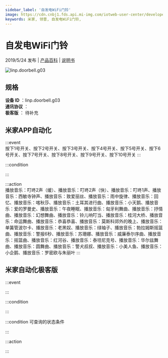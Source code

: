 ```yaml
---
sidebar_label: '自发电WiFi门铃'
image: https://cdn.cnbj1.fds.api.mi-img.com/iotweb-user-center/developer_1679047612815h5iuJJsn.png?GalaxyAccessKeyId=AKVGLQWBOVIRQ3XLEW&Expires=9223372036854775807&Signature=jWPYw3su21w3jQx7h3+Ur2bpxi0=
keywords: 米家, 领普, 自发电WiFi门铃, 
---
```

# 自发电WiFi门铃

2019/5/24 发布 | [产品百科](https://home.mi.com/webapp/content/baike/product/index.html?model=linp.doorbell.g03/) | [说明书](https://home.mi.com/views/introduction.html?model=linp.doorbell.g03&region=cn)

![linp.doorbell.g03](https://cdn.cnbj1.fds.api.mi-img.com/iotweb-user-center/developer_1679047612815h5iuJJsn.png?GalaxyAccessKeyId=AKVGLQWBOVIRQ3XLEW&Expires=9223372036854775807&Signature=jWPYw3su21w3jQx7h3+Ur2bpxi0=)

## 规格  
> 
**设备 ID** ：linp.doorbell.g03  
**通讯协议** ：  
**极客版**  ： 待补充 


## 米家APP自动化  

:::event  
按下1号开关、按下2号开关、按下3号开关、按下4号开关、按下5号开关、按下6号开关、按下7号开关、按下8号开关、按下9号开关、按下10号开关
:::

:::condition  

:::

:::action   
播放音乐：叮咚2声（缓）、播放音乐：叮咚2声（快）、播放音乐：叮咚1声、播放音乐：西敏寺钟声、播放音乐：致爱丽丝、播放音乐：雨中旋律、播放音乐：回忆、播放音乐：喀秋莎、播放音乐：土耳其进行曲、播放音乐：小天鹅、播放音乐：爱的罗曼史、播放音乐：午夜睡眠、播放音乐：匈牙利舞曲、播放音乐：抒情曲、播放音乐：幻想舞曲、播放音乐：铃儿响叮当、播放音乐：桂河大桥、播放音乐：命运舞曲、播放音乐：恭喜恭喜、播放音乐：莫斯科郊外的晚上、播放音乐：单簧管波尔卡、播放音乐：老黑奴、播放音乐：绿袖子、播放音乐：勃拉姆斯摇篮曲、播放音乐：警报6秒、播放音乐：苏珊娜、播放音乐：威廉泰尔序曲、播放音乐：摇篮曲、播放音乐：红河谷、播放音乐：泰坦尼克号、播放音乐：华尔兹舞曲、播放音乐：圆舞曲、播放音乐：警犬叔叔、播放音乐：小美人鱼、播放音乐：小企鹅、播放音乐：罗密欧与朱丽叶
:::

## 米家自动化极客版  

:::event  

:::

:::condition  

:::

:::condition 可查询的状态条件  

:::

:::action  

:::

        
